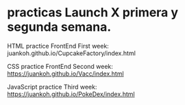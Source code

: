 # practicas Launch X primera y segunda semana.


HTML practice FrontEnd First week:  juankoh.github.io/CupcakeFactory/index.html

CSS practice FrontEnd Second week: https://juankoh.github.io/Vacc/index.html

JavaScript practice Third week: https://juankoh.github.io/PokeDex/index.html

